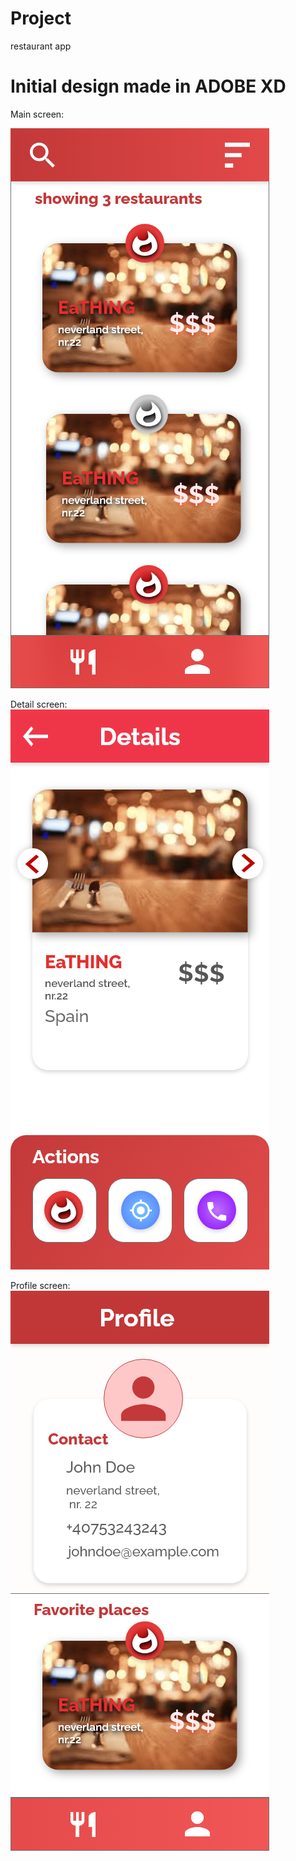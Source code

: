 # Project
restaurant app

# Initial design made in ADOBE XD

Main screen:

![alt text](https://github.com/ervindobri/Project/blob/master/design/MAIN%20SCREEN.png?raw=true|width=48)


Detail screen:
![alt text](https://github.com/ervindobri/Project/blob/master/design/DETAIL%20SCREEN.png?raw=true)


Profile screen:
![alt text](https://github.com/ervindobri/Project/blob/master/design/PROFILE%20SCREEN.png?raw=true)
